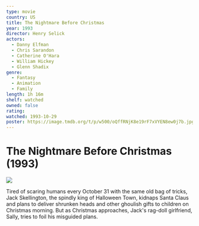 ```yaml
---
type: movie
country: US
title: The Nightmare Before Christmas
year: 1993
director: Henry Selick
actors:
  - Danny Elfman
  - Chris Sarandon
  - Catherine O'Hara
  - William Hickey
  - Glenn Shadix
genre:
  - Fantasy
  - Animation
  - Family
length: 1h 16m
shelf: watched
owned: false
rating:
watched: 1993-10-29
poster: https://image.tmdb.org/t/p/w500/oQffRNjK8e19rF7xVYEN8ew0j7b.jpg
---
```


# The Nightmare Before Christmas (1993)

![](https://image.tmdb.org/t/p/w500/oQffRNjK8e19rF7xVYEN8ew0j7b.jpg)

Tired of scaring humans every October 31 with the same old bag of tricks, Jack Skellington, the spindly king of Halloween Town, kidnaps Santa Claus and plans to deliver shrunken heads and other ghoulish gifts to children on Christmas morning. But as Christmas approaches, Jack's rag-doll girlfriend, Sally, tries to foil his misguided plans.